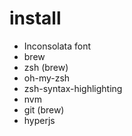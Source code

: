 # install
* Inconsolata font
* brew
* zsh (brew)
* oh-my-zsh
* zsh-syntax-highlighting
* nvm
* git (brew)
* hyperjs

